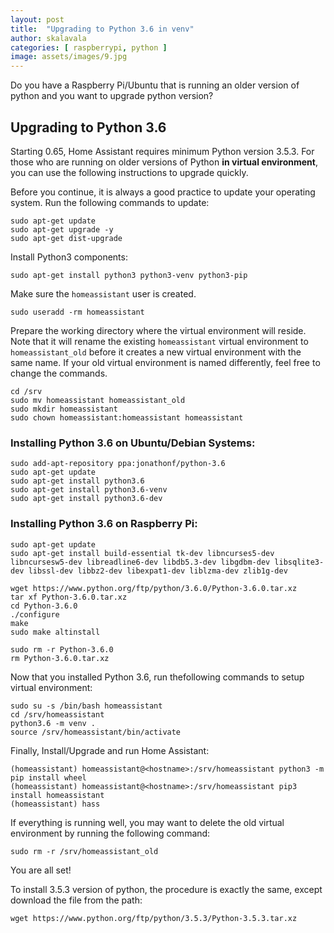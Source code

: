 ```yaml
---
layout: post
title:  "Upgrading to Python 3.6 in venv"
author: skalavala
categories: [ raspberrypi, python ]
image: assets/images/9.jpg
---
```

Do you have a Raspberry Pi/Ubuntu that is running an older version of python and you want to upgrade python version?

## Upgrading to Python 3.6  

Starting 0.65, Home Assistant requires minimum Python version 3.5.3. For those who are running on older versions of Python **in virtual environment**, you can use the following instructions to upgrade quickly.

Before you continue, it is always a good practice to update your operating system. Run the following commands to update:

```
sudo apt-get update
sudo apt-get upgrade -y
sudo apt-get dist-upgrade
```

Install Python3 components:
```
sudo apt-get install python3 python3-venv python3-pip
```

Make sure the `homeassistant` user is created.
```
sudo useradd -rm homeassistant
```

Prepare the working directory where the virtual environment will reside. Note that it will rename the existing `homeassistant` virtual environment to `homeassistant_old` before it creates a new virtual environment with the same name.
If your old virtual environment is named differently, feel free to change the commands.

```
cd /srv
sudo mv homeassistant homeassistant_old
sudo mkdir homeassistant
sudo chown homeassistant:homeassistant homeassistant
```

### Installing Python 3.6 on Ubuntu/Debian Systems:

```
sudo add-apt-repository ppa:jonathonf/python-3.6
sudo apt-get update
sudo apt-get install python3.6
sudo apt-get install python3.6-venv
sudo apt-get install python3.6-dev
```

### Installing Python 3.6 on Raspberry Pi:

```
sudo apt-get update
sudo apt-get install build-essential tk-dev libncurses5-dev libncursesw5-dev libreadline6-dev libdb5.3-dev libgdbm-dev libsqlite3-dev libssl-dev libbz2-dev libexpat1-dev liblzma-dev zlib1g-dev

wget https://www.python.org/ftp/python/3.6.0/Python-3.6.0.tar.xz
tar xf Python-3.6.0.tar.xz
cd Python-3.6.0
./configure
make
sudo make altinstall

sudo rm -r Python-3.6.0
rm Python-3.6.0.tar.xz
```

Now that you installed Python 3.6, run thefollowing commands to setup virtual environment:

```
sudo su -s /bin/bash homeassistant
cd /srv/homeassistant
python3.6 -m venv .
source /srv/homeassistant/bin/activate
```

Finally, Install/Upgrade and run Home Assistant:

```
(homeassistant) homeassistant@<hostname>:/srv/homeassistant python3 -m pip install wheel
(homeassistant) homeassistant@<hostname>:/srv/homeassistant pip3 install homeassistant
(homeassistant) hass
```

If everything is running well, you may want to delete the old virtual environment by running the following command:

```
sudo rm -r /srv/homeassistant_old
```

You are all set!


To install 3.5.3 version of python, the procedure is exactly the same, except download the file from the path:
```
wget https://www.python.org/ftp/python/3.5.3/Python-3.5.3.tar.xz
```
